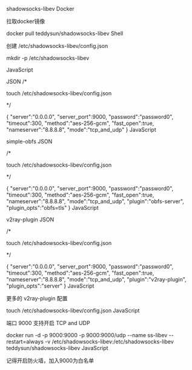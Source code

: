 shadowsocks-libev Docker


拉取docker镜像

 docker pull teddysun/shadowsocks-libev
Shell

创建 /etc/shadowsocks-libev/config.json 


 mkdir -p /etc/shadowsocks-libev
 
 
JavaScript

 JSON 
/*

  touch /etc/shadowsocks-libev/config.json

*/

{
"server":"0.0.0.0",
"server_port":9000,
"password":"password0",
"timeout":300,
"method":"aes-256-gcm",
"fast_open":true,
"nameserver":"8.8.8.8",
"mode":"tcp_and_udp"
}
JavaScript


simple-obfs JSON


/*
 
touch /etc/shadowsocks-libev/config.json

*/

{
"server":"0.0.0.0",
"server_port":9000,
"password":"password0",
"timeout":300,
"method":"aes-256-gcm",
"fast_open":true,
"nameserver":"8.8.8.8",
"mode":"tcp_and_udp",
"plugin":"obfs-server",
"plugin_opts":"obfs=tls"
}
JavaScript


v2ray-plugin JSON


/*

touch /etc/shadowsocks-libev/config.json

*/

{
"server":"0.0.0.0",
"server_port":9000,
"password":"password0",
"timeout":300,
"method":"aes-256-gcm",
"fast_open":true,
"nameserver":"8.8.8.8",
"mode":"tcp_and_udp",
"plugin":"v2ray-plugin",
"plugin_opts":"server"
}
JavaScript

更多的 v2ray-plugin 配置

touch /etc/shadowsocks-libev/config.json
JavaScript

 端口 9000  支持开启 TCP and UDP
 
 docker run -d -p 9000:9000 -p 9000:9000/udp --name ss-libev --restart=always -v /etc/shadowsocks-libev:/etc/shadowsocks-libev teddysun/shadowsocks-libev
JavaScript

记得开启防火墙，加入9000为白名单
